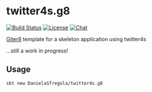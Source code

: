 # twitter4s.g8

[![Build Status](https://travis-ci.org/DanielaSfregola/twitter4s.g8.svg?branch=master)](https://travis-ci.org/DanielaSfregola/twitter4s.g8)  [![License](http://img.shields.io/:license-Apache%202-red.svg)](http://www.apache.org/licenses/LICENSE-2.0.txt) [![Chat](https://badges.gitter.im/Join%20Chat.svg)](https://gitter.im/twitter4s/Lobby)


[Giter8](http://www.foundweekends.org/giter8/) template for a skeleton application using twitter4s 

...still a work in progress!

## Usage
```
sbt new DanielaSfregola/twitter4s.g8
```
